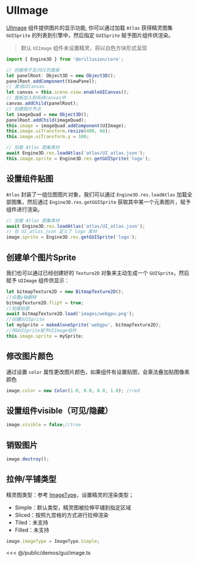 # UIImage

[UIImage](/api/classes/UIImage) 组件提供图片的显示功能, 你可以通过加载 `Atlas` 获得精灵图集 `GUISprite` 的列表到引擎中，然后指定 `GUISprite` 赋予图片组件供渲染。

> 默认 `UIImage` 组件未设置精灵，将以白色方块形式呈现

```ts
import { Engine3D } from '@orillusion/core';

// 创建用于显示UI的面板
let panelRoot: Object3D = new Object3D();
panelRoot.addComponent(ViewPanel);
// 激活UICanvas
let canvas = this.scene.view.enableUICanvas();
// 面板加入到系统canvas中
canvas.addChild(panelRoot);
// 创建图片节点
let imageQuad = new Object3D();
panelRoot.addChild(imageQuad);
this.image = imageQuad.addComponent(UIImage);
this.image.uiTransform.resize(400, 60);
this.image.uiTransform.y = 100;

// 加载 Atlas 图集素材
await Engine3D.res.loadAtlas('atlas/UI_atlas.json');
this.image.sprite = Engine3D.res.getGUISprite('logo');
```

## 设置组件贴图

`Atlas` 封装了一组位图图片对象，我们可以通过 `Engine3D.res.loadAtlas` 加载全部图集，然后通过 `Engine3D.res.getGUISprite` 获取其中某一个元素图片，赋予组件进行渲染。

```ts
// 加载 Atlas 图集素材
await Engine3D.res.loadAtlas('atlas/UI_atlas.json');
// 在 UI_atlas.json 定义了 logo 素材
image.sprite = Engine3D.res.getGUISprite('logo');
```

## 创建单个图片Sprite
我们也可以通过已经创建好的 `Texture2D` 对象来主动生成一个 `GUISprite`，然后赋予 `UIImage` 组件供显示：
```ts
let bitmapTexture2D = new BitmapTexture2D();
//设置y轴翻转
bitmapTexture2D.flipY = true;
//加载贴图
await bitmapTexture2D.load('images/webgpu.png');
//创建GUISprite
let mySprite = makeAloneSprite('webgpu', bitmapTexture2D);
//将GUISprite赋予UIImage组件
this.image.sprite = mySprite;
```


## 修改图片颜色

通过设置 `color` 属性更改图片颜色，如果组件有设置贴图，会乘法叠加贴图像素颜色

```ts
image.color = new Color(1.0, 0.0, 0.0, 1.0); //red
```

## 设置组件visible（可见/隐藏）

```ts
image.visible = false;//true
```

## 销毁图片
```ts
image.destroy();
```

## 拉伸/平铺类型

精灵图类型：参考 [ImageType](/api/enums/ImageType.md)，设置精灵的渲染类型；

- Simple：默认类型，精灵图被拉伸平铺到指定区域
- Sliced：按照九宫格的方式进行拉伸渲染
- Tiled：未支持
- Filled：未支持

```ts
image.imageType = ImageType.Simple;
```

<Demo :height="500" src="/demos/gui/image.ts"></Demo>

<<< @/public/demos/gui/image.ts